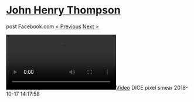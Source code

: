 # [John Henry Thompson](../README.md)
post Facebook.com
[< Previous](2018-10-17-2.md) [Next >](2018-10-17-4.md)

[![](../media/2018-10-17/DICE-pixel-smear.mp4)](../README.md)
DICE pixel smear
2018-10-17 14:17:58